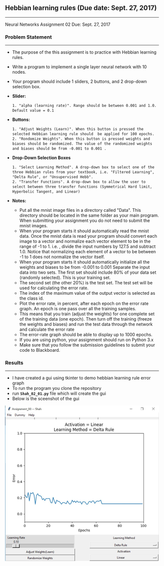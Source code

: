 
## Hebbian learning rules (Due date: Sept. 27, 2017)
----

[image01]: ./screenshot/screenshot.JPG "screenshot"


Neural Networks
Assignment 02
Due: Sept. 27, 2017
 
### Problem Statement
---
- The purpose of the this assignment is to practice with Hebbian learning rules.
- Write a program to implement a single layer neural network with 10 nodes.
- Your program should include 1 sliders, 2 buttons, and 2 drop-down selection box.
- **Slider:**

      1. "alpha (learning rate)". Range should be between 0.001 and 1.0. Default value = 0.1
      
 - **Buttons:**
 
       1. "Adjust Weights (Learn)". When this button is pressed the selected Hebbian learning rule should  be applied for 100 epochs.
       2. "Rondomize Weights". When this button is pressed weights and biases should be randomized. The value of the randomized weights and biases should be from -0.001 to 0.001 .
 
- **Drop-Down Selection Boxes**

      1. "Select Learning Method". A drop-down box to select one of the three Hebbian rules from your textbook, i.e. "Filtered Learning", "Delta Rule", or "Unsupervised Hebb".
      2. "Transfer Functions". A drop-down box to allow the user to select between three transfer functions (Symmetrical Hard limit, Hyperbolic Tangent, and Linear)

- **Notes:**

  - Put all the mnist image files in a directory called "Data". This directory should be located in the same folder as your main program. When submitting your assignment you do not need to submit the mnist images.
  - When your program starts it should automatically read the mnist data. Once the mnist data is read your program should convert each image to a vector and normalize each vector element to be in the range of -1 to 1. i.e. , divide the input numbers by 127.5 and subtract 1.0. Notice that normalizing each element of a vector to be between -1 to 1 does not normalize the vector itself.
  - When your program starts it should automatically initialize all the weights and biases to be from -0.001 to 0.001
Separate the input data into two sets. The first set should include 80% of your data set (randomly selected). This is your training set. 
  - The second set (the other 20%) is the test set. The test set will be used for calculating the error rate.
  - The index of the maximum value of the output vector is selected as the class id.
  - Plot the error rate, in percent, after each epoch on the error rate graph. An epoch is one pass over all the training samples. 
  - This means that you train (adjust the weights) for one complete set of the training data (one epoch). Then turn off the training (freeze the weights and biases) and run the test data through the network and calculate the error rate
  - The error-rate graph should be able to display up to 1000 epochs.
  - If you are using python, your assignment should run on Python 3.x
  - Make sure that you follow the submission guidelines to submit your code to Blackboard.
 
 
### Results 
---

- I have created a gui using tkinter to demo hebbian learning rule error graph
- To run the program you clone the repository
- run **`Shah_02_01.py`** file which will create the gui
- Below is the sceenshot of the gui


![SCREEENSHOT][image01]
